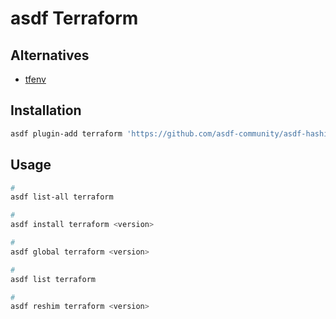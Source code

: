 # asdf Terraform

## Alternatives

- [tfenv](/tfenv.md)

## Installation

```sh
asdf plugin-add terraform 'https://github.com/asdf-community/asdf-hashicorp.git'
```

## Usage

```sh
#
asdf list-all terraform

#
asdf install terraform <version>

#
asdf global terraform <version>

#
asdf list terraform

#
asdf reshim terraform <version>
```
